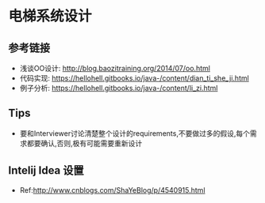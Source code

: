 # 电梯系统设计

## 参考链接
 * 浅谈OO设计: http://blog.baozitraining.org/2014/07/oo.html
 * 代码实现: https://hellohell.gitbooks.io/java-/content/dian_ti_she_ji.html
 * 例子分析: https://hellohell.gitbooks.io/java-/content/li_zi.html

## Tips
 * 要和Interviewer讨论清楚整个设计的requirements,不要做过多的假设,每个需求都要确认,否则,极有可能需要重新设计



## Intelij Idea 设置
 * Ref:http://www.cnblogs.com/ShaYeBlog/p/4540915.html